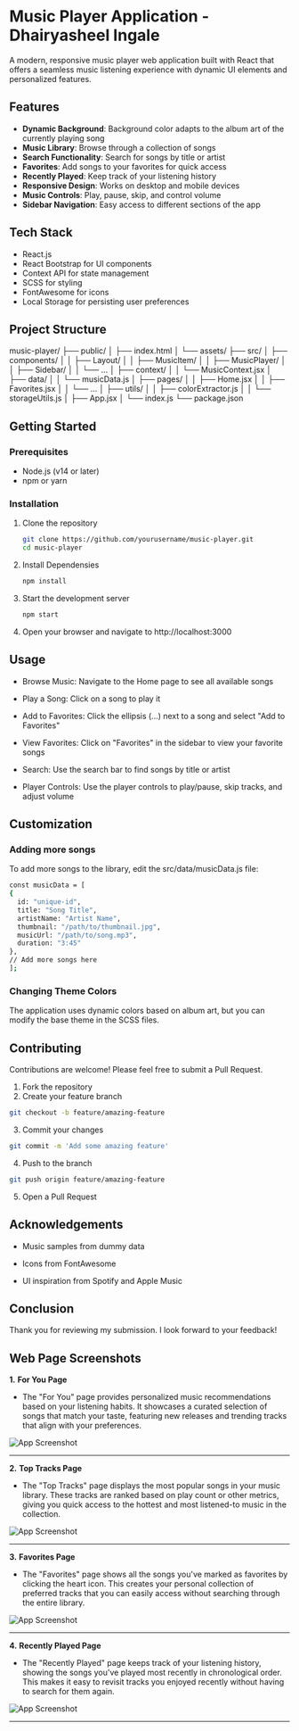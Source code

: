 # Music Player Application - Dhairyasheel Ingale

A modern, responsive music player web application built with React that offers a seamless music listening experience with dynamic UI elements and personalized features.

## Features

- **Dynamic Background**: Background color adapts to the album art of the currently playing song  
- **Music Library**: Browse through a collection of songs  
- **Search Functionality**: Search for songs by title or artist  
- **Favorites**: Add songs to your favorites for quick access  
- **Recently Played**: Keep track of your listening history  
- **Responsive Design**: Works on desktop and mobile devices  
- **Music Controls**: Play, pause, skip, and control volume  
- **Sidebar Navigation**: Easy access to different sections of the app  

## Tech Stack

- React.js  
- React Bootstrap for UI components  
- Context API for state management  
- SCSS for styling  
- FontAwesome for icons  
- Local Storage for persisting user preferences  

## Project Structure

music-player/
├── public/
│   ├── index.html
│   └── assets/
├── src/
│   ├── components/
│   │   ├── Layout/
│   │   ├── MusicItem/
│   │   ├── MusicPlayer/
│   │   ├── Sidebar/
│   │   └── ...
│   ├── context/
│   │   └── MusicContext.jsx
│   ├── data/
│   │   └── musicData.js
│   ├── pages/
│   │   ├── Home.jsx
│   │   ├── Favorites.jsx
│   │   └── ...
│   ├── utils/
│   │   ├── colorExtractor.js
│   │   └── storageUtils.js
│   ├── App.jsx
│   └── index.js
└── package.json


## Getting Started

### Prerequisites

- Node.js (v14 or later)  
- npm or yarn  

### Installation

1. Clone the repository  
   ```bash
   git clone https://github.com/yourusername/music-player.git
   cd music-player
2. Install Dependensies
   ```bash
   npm install
3. Start the development server
   ```bash
   npm start
4. Open your browser and navigate to http://localhost:3000

## Usage

  - Browse Music: Navigate to the Home page to see all available songs

  - Play a Song: Click on a song to play it

- Add to Favorites: Click the ellipsis (...) next to a song and select "Add to Favorites"

- View Favorites: Click on "Favorites" in the sidebar to view your favorite songs

- Search: Use the search bar to find songs by title or artist

- Player Controls: Use the player controls to play/pause, skip tracks, and adjust volume

## Customization
### Adding more songs
To add more songs to the library, edit the src/data/musicData.js file:
  ```bash
const musicData = [
  {
    id: "unique-id",
    title: "Song Title",
    artistName: "Artist Name",
    thumbnail: "/path/to/thumbnail.jpg",
    musicUrl: "/path/to/song.mp3",
    duration: "3:45"
  },
  // Add more songs here
];
```
### Changing Theme Colors
The application uses dynamic colors based on album art, but you can modify the base theme in the SCSS files.

## Contributing
Contributions are welcome! Please feel free to submit a Pull Request.
1. Fork the repository
2. Create your feature branch
```bash
git checkout -b feature/amazing-feature
```
3. Commit your changes
```bash
git commit -m 'Add some amazing feature'
```
4. Push to the branch
```bash
git push origin feature/amazing-feature
```
5. Open a Pull Request

## Acknowledgements
- Music samples from dummy data

- Icons from FontAwesome

- UI inspiration from Spotify and Apple Music

## Conclusion
Thank you for reviewing my submission. I look forward to your feedback!

## Web Page Screenshots
**1.**
 **For You Page**
   - The "For You" page provides personalized music recommendations based on your listening habits. It showcases a curated selection of songs that match your taste, featuring new releases and trending tracks that align with your preferences.
   
 ![App Screenshot](screenshots/for_you.jpeg)

 ---

**2.** 
 **Top Tracks Page**
- The "Top Tracks" page displays the most popular songs in your music library. These tracks are ranked based on play count or other metrics, giving you quick access to the hottest and most listened-to music in the collection.

 
![App Screenshot](screenshots/top_tracks.jpeg)

---

**3.** 
 **Favorites Page**
- The "Favorites" page shows all the songs you've marked as favorites by clicking the heart icon. This creates your personal collection of preferred tracks that you can easily access without searching through the entire library.

 
![App Screenshot](screenshots/favorites.jpeg)

---

**4.** 
 **Recently Played Page**
- The "Recently Played" page keeps track of your listening history, showing the songs you've played most recently in chronological order. This makes it easy to revisit tracks you enjoyed recently without having to search for them again.

 
![App Screenshot](screenshots/recently_played.jpeg)

---
